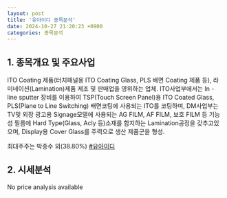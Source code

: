 ```yaml
---
layout: post
title: '유아이디 종목분석'
date: 2024-10-27 21:20:23 +0900
categories: 종목분석
---
```


## 1. 종목개요 및 주요사업

ITO Coating 제품(터치패널용 ITO Coating Glass, PLS 배면 Coating 제품 등), 라미네이션(Lamination)제품 제조 및 판매업을 영위하는 업체. ITO사업부에서는 In -line sputter 장비를 이용하여 TSP(Touch Screen Panel)용 ITO Coated Glass, PLS(Plane to Line Switching) 배면코팅에 사용되는 ITO를 코팅하며, DM사업부는 TV및 외장 광고용 Signage모델에 사용되는 AG FILM, AF FILM, 보호 FILM 등 기능성 필름에 Hard Type(Glass, Acly 등)소재를 합지하는 Lamination공정을 갖추고있으며, Display용 Cover Glass를 주력으로 생산 제품군을 형성.

최대주주는 박종수 외(38.80%)
[#유아이디](#)

## 2. 시세분석

No price analysis available
